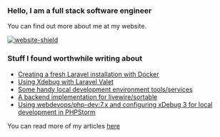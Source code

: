 ### Hello, I am a full stack software engineer

You can find out more about me at my website.

[![website-shield](https://img.shields.io/website?url=http%3A%2F%2Fac93.uk)](https://ac93.uk)

### Stuff I found worthwhile writing about

<!-- BLOG-POST-LIST:START -->
- [Creating a fresh Laravel installation with Docker](https://ac93.uk/articles/make-a-new-laravel-development-repo-with-docker/)
- [Using Xdebug with Laravel Valet](https://ac93.uk/articles/valet-xdebug/)
- [Some handy local development environment tools/services](https://ac93.uk/articles/substitute-production-compatible-services-for-local-development/)
- [A backend implementation for livewire/sortable](https://ac93.uk/articles/laravel-livewire-sortable-implementation/)
- [Using webdevops/php-dev:7.x and configuring xDebug 3 for local development in PHPStorm](https://ac93.uk/articles/webdevops-php-dev-xdebug-phpstorm-2020-03/)
<!-- BLOG-POST-LIST:END -->

You can read more of my articles [here](https://ac93.uk/articles)
